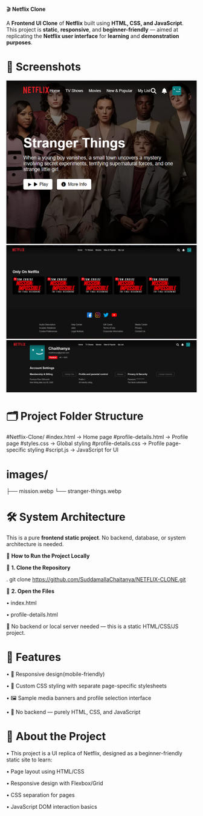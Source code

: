 🎬 **Netflix Clone**

A **Frontend UI Clone** of **Netflix** built using **HTML, CSS, and JavaScript**.  
This project is **static**, **responsive**, and **beginner-friendly** — aimed at replicating the **Netflix user interface** for **learning** and **demonstration purposes**.

# 🔗 **Screenshots**

![image alt](https://github.com/SuddamallaChaitanya/NETFLIX-CLONE/blob/29284999746915b28797a96be07249cf1c3ba277/Screenshot%202025-06-12%20214041.png)
![image alt](https://github.com/SuddamallaChaitanya/NETFLIX-CLONE/blob/d87ccf0c74835c243a6ff94b5ce4cc064112254b/Screenshot%202025-06-12%20205257.png)
![image alt](https://github.com/SuddamallaChaitanya/NETFLIX-CLONE/blob/5a6c9f4bffa373be3273dbec600c15819b3f9ecf/Screenshot%202025-06-12%20205354.png)

 # 🗂 **Project Folder Structure**

#Netflix-Clone/
#index.html                 → Home page
#profile-details.html       → Profile page
#styles.css                 → Global styling
 #profile-details.css        → Profile page-specific styling
#script.js                  → JavaScript for UI
# images/
 ├── mission.webp
 └── stranger-things.webp

# **🛠 System Architecture**

This is a pure **frontend static project**. No backend, database, or system architecture is needed.

🚀 **How to Run the Project Locally**

🔹 **1. Clone the Repository**

. git clone https://github.com/SuddamallaChaitanya/NETFLIX-CLONE.git

🔹 **2. Open the Files**

• index.html

• profile-details.html

🧠 No backend or local server needed — this is a static HTML/CSS/JS project.

# 🧾 **Features**

• 📱 Responsive design(mobile-friendly)

• 🎨 Custom CSS styling with separate page-specific stylesheets

• 🖼 Sample media banners and profile selection interface

• 🔧 No backend — purely HTML, CSS, and JavaScript

# 📖 **About the Project**

• This project is a UI replica of Netflix, designed as a beginner-friendly static site to learn:

 • Page layout using HTML/CSS

• Responsive design with Flexbox/Grid

• CSS separation for pages

• JavaScript DOM interaction basics


